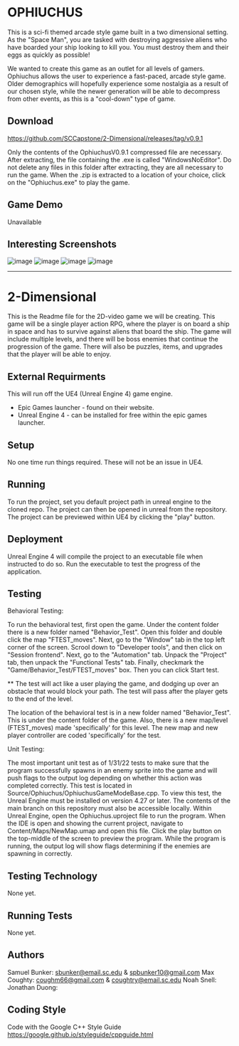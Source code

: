 # OPHIUCHUS

This is a sci-fi themed arcade style game built in a two dimensional setting. As the "Space Man", you are tasked with destroying aggressive aliens who have boarded your ship looking to kill you. You must destroy them and their eggs as quickly as possible!

We wanted to create this game as an outlet for all levels of gamers. Ophiuchus allows the user to experience a fast-paced, arcade style game. Older demographics will hopefully experience some nostalgia as a result of our chosen style, while the newer generation will be able to decompress from other events, as this is a "cool-down" type of game. 


## Download

https://github.com/SCCapstone/2-Dimensional/releases/tag/v0.9.1

Only the contents of the OphiuchusV0.9.1 compressed file are necessary.
After extracting, the file containing the .exe is called "WindowsNoEditor".
Do not delete any files in this folder after extracting, they are all necessary to run the game.
When the .zip is extracted to a location of your choice, click on the "Ophiuchus.exe" to play the game. 

## Game Demo

Unavailable

## Interesting Screenshots

![image](https://user-images.githubusercontent.com/89282408/164577204-0ad748bf-646a-45e3-bd23-774b04c67a19.png)
![image](https://user-images.githubusercontent.com/89282408/164577024-23da61a2-9bac-4e1a-bf14-58f799d1e661.png)
![image](https://user-images.githubusercontent.com/89282408/164577184-9d37ba3b-c524-4834-bcf1-4e18d03ef2bb.png)
![image](https://user-images.githubusercontent.com/89282408/164577424-a5e8e1b3-2556-4996-9a22-6067bc68b3e4.png)

-----------------------------------------------------------------------------------------------------------------------------------------------------------------------

# 2-Dimensional

This is the Readme file for the 2D-video game we will be creating. This game will be a single player action RPG, where 
the player is on board a ship in space and has to survive against aliens that board the ship. The game will include multiple
levels, and there will be boss enemies that continue the progression of the game. There will also be puzzles, items, and 
upgrades that the player will be able to enjoy.

## External Requirments

This will run off the UE4 (Unreal Engine 4) game engine.
* Epic Games launcher - found on their website.
* Unreal Engine 4 - can be installed for free within the epic games launcher. 

## Setup

No one time run things required. These will not be an issue in UE4.

## Running

To run the project, set you default project path in unreal engine to the cloned repo. The project can then be opened in unreal from the repository. The project can be previewed within UE4 by clicking the "play" button. 

## Deployment

Unreal Engine 4 will compile the project to an executable file when instructed to do so. Run the executable to test the progress of the application.

## Testing

Behavioral Testing: 

To run the behavioral test, first open the game. Under the content folder there is a new folder named "Behavior_Test". Open this folder and double click the map "FTEST_moves".
Next, go to the "Window" tab in the top left corner of the screen. Scrool down to "Developer tools", and then click on "Session frontend". Next, go to the "Automation" tab. Unpack the "Project" tab, then unpack
the "Functional Tests" tab. Finally, checkmark the "Game/Behavior_Test/FTEST_moves" box. Then you can click Start test.

** The test will act like a user playing the game, and dodging up over an obstacle that would block your path. The test will pass after the player gets to the end of the level.

The location of the behavioral test is in a new folder named "Behavior_Test". This is under the content folder of the game. Also, there is a new map/level (FTEST_moves) made 'specifically' for this level.
The new map and new player controller are coded 'specifically' for the test.

Unit Testing:

The most important unit test as of 1/31/22 tests to make sure that the program successfully spawns in an enemy sprite into the game and will push flags to the output log depending on whether this action was completed correctly. This test is located in Source/Ophiuchus/OphiuchusGameModeBase.cpp. To view this test, the Unreal Engine must be installed on version 4.27 or later. The contents of the main branch on this repository must also be accessible locally. Within Unreal Engine, open the Ophiuchus.uproject file to run the program. When the IDE is open and showing the current project, navigate to Content/Maps/NewMap.umap and open this file. Click the play button on the top-middle of the screen to preview the program. While the program is running, the output log will show flags determining if the enemies are spawning in correctly. 

## Testing Technology

None yet.

## Running Tests

None yet.

## Authors

Samuel Bunker: sbunker@email.sc.edu & spbunker10@gmail.com
Max Coughty: coughm66@gmail.com & coughtry@email.sc.edu
Noah Snell: 
Jonathan Duong: 

## Coding Style

Code with the Google C++ Style Guide
https://google.github.io/styleguide/cppguide.html
